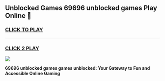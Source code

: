 
## Unblocked Games 69696 unblocked games Play Online 👋
<h3>
<a href="https://news.freeplayer.one?title=69696_unblocked_games&ref=17F">CLICK TO PLAY</a></h3>
<hr>

<h3>
<a href="https://news.freeplayer.one?title=69696_unblocked_games&ref=17F">CLICK 2 PLAY</a>
  
</h3>

<a href="https://news.freeplayer.one?title=69696_unblocked_games&ref=17F/"><img src="https://clearcache.store/games.png"></a>


**69696 unblocked games games unblocked: Your Gateway to Fun and Accessible Online Gaming**
